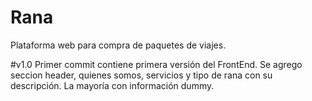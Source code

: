 # Rana
Plataforma web para compra de paquetes de viajes.

#v1.0
Primer commit contiene primera versión del FrontEnd.
Se agrego seccion header, quienes somos, servicios y tipo de rana con su descripción. La mayoría con información dummy.
